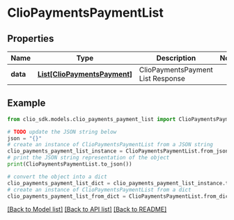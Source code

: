 # ClioPaymentsPaymentList


## Properties

Name | Type | Description | Notes
------------ | ------------- | ------------- | -------------
**data** | [**List[ClioPaymentsPayment]**](ClioPaymentsPayment.md) | ClioPaymentsPayment List Response | 

## Example

```python
from clio_sdk.models.clio_payments_payment_list import ClioPaymentsPaymentList

# TODO update the JSON string below
json = "{}"
# create an instance of ClioPaymentsPaymentList from a JSON string
clio_payments_payment_list_instance = ClioPaymentsPaymentList.from_json(json)
# print the JSON string representation of the object
print(ClioPaymentsPaymentList.to_json())

# convert the object into a dict
clio_payments_payment_list_dict = clio_payments_payment_list_instance.to_dict()
# create an instance of ClioPaymentsPaymentList from a dict
clio_payments_payment_list_from_dict = ClioPaymentsPaymentList.from_dict(clio_payments_payment_list_dict)
```
[[Back to Model list]](../README.md#documentation-for-models) [[Back to API list]](../README.md#documentation-for-api-endpoints) [[Back to README]](../README.md)


